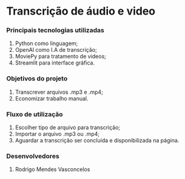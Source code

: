 # Transcrição de áudio e video

### Principais tecnologias utilizadas
1. Python como linguagem;
2. OpenAI como I.A de transcrição;
3. MoviePy para tratamento de videos;
4. Streamlit para interface gráfica.

### Objetivos do projeto
1. Transcrever arquivos .mp3 e .mp4;
2. Economizar trabalho manual.

### Fluxo de utilização
1. Escolher tipo de arquivo para transcrição;
2. Importar o arquivo .mp3 ou .mp4;
3. Aguardar a transcrição ser concluída e disponibilizada na página.

### Desenvolvedores
1. Rodrigo Mendes Vasconcelos
